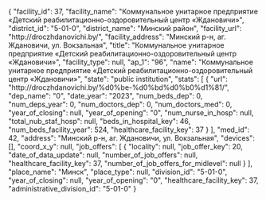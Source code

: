 {
    "facility_id": 37,
    "facility_name": "Коммунальное унитарное предприятие «Детский реабилитационно-оздоровительный центр «Ждановичи»",
    "district_id": "5-01-0",
    "district_name": "Минский район",
    "facility_url": "http:\/\/droczhdanovichi.by\/",
    "facility_address": "Минский р-н, аг. Ждановичи, ул. Вокзальная",
    "title": "Коммунальное унитарное предприятие «Детский реабилитационно-оздоровительный центр «Ждановичи»",
    "facility_type": null,
    "ap_1": "96",
    "name": "Коммунальное унитарное предприятие «Детский реабилитационно-оздоровительный центр «Ждановичи»",
    "state": "public institution",
    "stats": [
        {
            "url": "http:\/\/droczhdanovichi.by\/%d0%be-%d0%bd%d0%b0%d1%81\/",
            "dep_name": "0",
            "date_year": "2023",
            "num_beds_dep": 0,
            "num_deps_year": 0,
            "num_doctors_dep": 0,
            "num_doctors_med": 0,
            "year_of_closing": null,
            "year_of_opening": "0",
            "num_nurse_in_hosp": null,
            "total_nub_staf_hosp": null,
            "beds_in_hospital_key": 46,
            "num_beds_facility_year": 524,
            "healthcare_facility_key": 37
        }
    ],
    "med_id": 42,
    "address": "Минский р-н, аг. Ждановичи, ул. Вокзальная",
    "devices": [],
    "coord_x_y": null,
    "job_offers": [
        {
            "locality": null,
            "job_offer_key": 20,
            "date_of_data_update": null,
            "number_of_job_offers": null,
            "healthcare_facility_key": 37,
            "number_of_job_offers_for_midlevel": null
        }
    ],
    "place_name": "Минск",
    "place_type": null,
    "division_id": "5-01-0",
    "year_of_closing": null,
    "year_of_opening": "0",
    "healthcare_facility_key": 37,
    "administrative_division_id": "5-01-0"
}